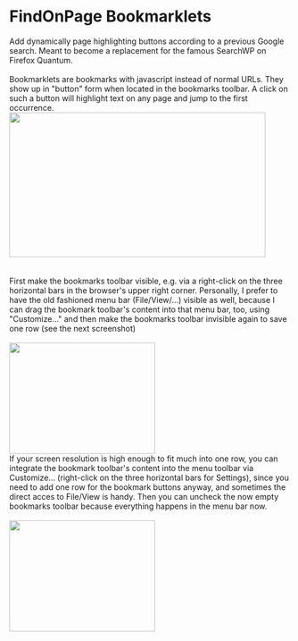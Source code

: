 # FindOnPage Bookmarklets
Add dynamically page highlighting buttons according to a previous Google search. Meant to become a replacement for the famous SearchWP on Firefox Quantum.
<br/><br/>
Bookmarklets are bookmarks with javascript instead of normal URLs. They show up in "button" form when located in the bookmarks toolbar. A click on such a button will highlight text on any page and jump to the first occurrence.<br/>
<img class="pswp__img" src="https://addons.cdn.mozilla.net/user-media/previews/full/205/205472.png" style="display: block; width: 459px; height: 259px;">
<br/><br/>
First make the bookmarks toolbar visible, e.g. via a right-click on the three horizontal bars in the browser's upper right corner.
Personally, I prefer to have the old fashioned menu bar (File/View/...) visible as well, because I can drag the bookmark toolbar's content into that menu bar, too, using "Customize..." and then make the bookmarks toolbar invisible again to save one row (see the next screenshot)<br/><br/>
<img class="pswp__img" style="opacity: 1; width: 261px; height: 199px;" src="https://addons.cdn.mozilla.net/user-media/previews/full/205/205471.png"><br/>
If your screen resolution is high enough to fit much into one row, you can integrate the bookmark toolbar's content into the menu toolbar via Customize... (right-click on the three horizontal bars for Settings), since you need to add one row for the bookmark buttons anyway, and sometimes the direct acces to File/View is handy. Then you can uncheck the now empty bookmarks toolbar because everything happens in the menu bar now.<br/><br/>
<img class="pswp__img" style="opacity: 1; width: 261px; height: 199px;" src="https://addons.cdn.mozilla.net/user-media/previews/full/205/205471.png"><br/>




